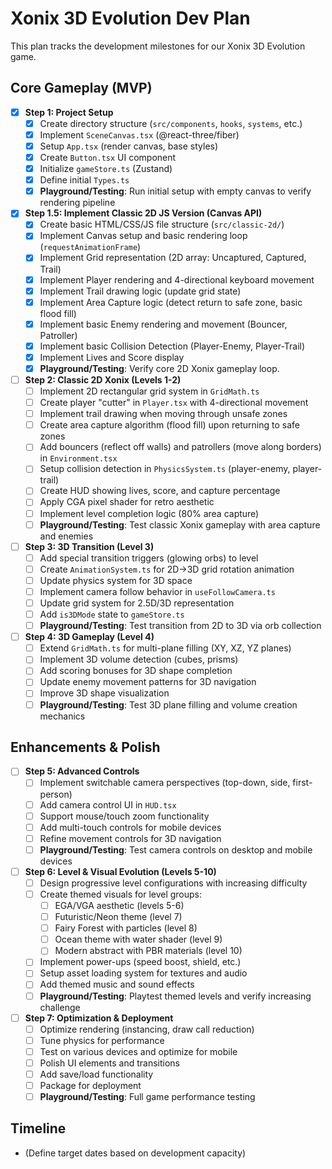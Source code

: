 # Xonix 3D Evolution Dev Plan

This plan tracks the development milestones for our Xonix 3D Evolution game.

## Core Gameplay (MVP)

- [x] **Step 1: Project Setup**
  - [x] Create directory structure (`src/components`, `hooks`, `systems`, etc.)
  - [x] Implement `SceneCanvas.tsx` (@react-three/fiber)
  - [x] Setup `App.tsx` (render canvas, base styles)
  - [x] Create `Button.tsx` UI component
  - [x] Initialize `gameStore.ts` (Zustand)
  - [x] Define initial `Types.ts`
  - [x] **Playground/Testing**: Run initial setup with empty canvas to verify rendering pipeline
- [x] **Step 1.5: Implement Classic 2D JS Version (Canvas API)**
  - [x] Create basic HTML/CSS/JS file structure (`src/classic-2d/`)
  - [x] Implement Canvas setup and basic rendering loop (`requestAnimationFrame`)
  - [x] Implement Grid representation (2D array: Uncaptured, Captured, Trail)
  - [x] Implement Player rendering and 4-directional keyboard movement
  - [x] Implement Trail drawing logic (update grid state)
  - [x] Implement Area Capture logic (detect return to safe zone, basic flood fill)
  - [x] Implement basic Enemy rendering and movement (Bouncer, Patroller)
  - [x] Implement basic Collision Detection (Player-Enemy, Player-Trail)
  - [x] Implement Lives and Score display
  - [x] **Playground/Testing**: Verify core 2D Xonix gameplay loop.
- [ ] **Step 2: Classic 2D Xonix (Levels 1-2)**
  - [ ] Implement 2D rectangular grid system in `GridMath.ts`
  - [ ] Create player "cutter" in `Player.tsx` with 4-directional movement
  - [ ] Implement trail drawing when moving through unsafe zones
  - [ ] Create area capture algorithm (flood fill) upon returning to safe zones
  - [ ] Add bouncers (reflect off walls) and patrollers (move along borders) in `Environment.tsx`
  - [ ] Setup collision detection in `PhysicsSystem.ts` (player-enemy, player-trail)
  - [ ] Create HUD showing lives, score, and capture percentage
  - [ ] Apply CGA pixel shader for retro aesthetic
  - [ ] Implement level completion logic (80% area capture)
  - [ ] **Playground/Testing**: Test classic Xonix gameplay with area capture and enemies
- [ ] **Step 3: 3D Transition (Level 3)**
  - [ ] Add special transition triggers (glowing orbs) to level
  - [ ] Create `AnimationSystem.ts` for 2D→3D grid rotation animation
  - [ ] Update physics system for 3D space
  - [ ] Implement camera follow behavior in `useFollowCamera.ts`
  - [ ] Update grid system for 2.5D/3D representation
  - [ ] Add `is3DMode` state to `gameStore.ts`
  - [ ] **Playground/Testing**: Test transition from 2D to 3D via orb collection
- [ ] **Step 4: 3D Gameplay (Level 4)**
  - [ ] Extend `GridMath.ts` for multi-plane filling (XY, XZ, YZ planes)
  - [ ] Implement 3D volume detection (cubes, prisms)
  - [ ] Add scoring bonuses for 3D shape completion
  - [ ] Update enemy movement patterns for 3D navigation
  - [ ] Improve 3D shape visualization
  - [ ] **Playground/Testing**: Test 3D plane filling and volume creation mechanics

## Enhancements & Polish

- [ ] **Step 5: Advanced Controls**
  - [ ] Implement switchable camera perspectives (top-down, side, first-person)
  - [ ] Add camera control UI in `HUD.tsx`
  - [ ] Support mouse/touch zoom functionality
  - [ ] Add multi-touch controls for mobile devices
  - [ ] Refine movement controls for 3D navigation
  - [ ] **Playground/Testing**: Test camera controls on desktop and mobile devices
- [ ] **Step 6: Level & Visual Evolution (Levels 5-10)**
  - [ ] Design progressive level configurations with increasing difficulty
  - [ ] Create themed visuals for level groups:
    - [ ] EGA/VGA aesthetic (levels 5-6)
    - [ ] Futuristic/Neon theme (level 7)
    - [ ] Fairy Forest with particles (level 8)
    - [ ] Ocean theme with water shader (level 9)
    - [ ] Modern abstract with PBR materials (level 10)
  - [ ] Implement power-ups (speed boost, shield, etc.)
  - [ ] Setup asset loading system for textures and audio
  - [ ] Add themed music and sound effects
  - [ ] **Playground/Testing**: Playtest themed levels and verify increasing challenge
- [ ] **Step 7: Optimization & Deployment**
  - [ ] Optimize rendering (instancing, draw call reduction)
  - [ ] Tune physics for performance
  - [ ] Test on various devices and optimize for mobile
  - [ ] Polish UI elements and transitions
  - [ ] Add save/load functionality
  - [ ] Package for deployment
  - [ ] **Playground/Testing**: Full game performance testing

## Timeline

- (Define target dates based on development capacity)
